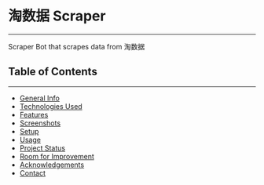 # 淘数据 Scraper
 <hr />
Scraper Bot that scrapes data from 淘数据

## Table of Contents
 <hr />

* [General Info](#general-information)
* [Technologies Used](#technologies-used)
* [Features](#features)
* [Screenshots](#screenshots)
* [Setup](#setup)
* [Usage](#usage)
* [Project Status](#project-status)
* [Room for Improvement](#room-for-improvement)
* [Acknowledgements](#acknowledgements)
* [Contact](#contact)

